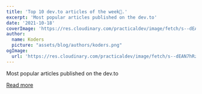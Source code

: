 ```yaml
---
title: 'Top 10 dev.to articles of the week💪.'
excerpt: 'Most popular articles published on the dev.to'
date: '2021-10-18'
coverImage: 'https://res.cloudinary.com/practicaldev/image/fetch/s--dEAN7hRz--/c_imagga_scale,f_auto,fl_progressive,h_420,q_auto,w_1000/https://source.unsplash.com/featured/%3Fcoding'
author:
  name: Koders
  picture: "assets/blog/authors/koders.png"
ogImage:
  url: 'https://res.cloudinary.com/practicaldev/image/fetch/s--dEAN7hRz--/c_imagga_scale,f_auto,fl_progressive,h_420,q_auto,w_1000/https://source.unsplash.com/featured/%3Fcoding'
---
```


Most popular articles published on the dev.to

[Read more](https://dev.to/ksengine/top-10-devto-articles-of-the-week-ggf)
